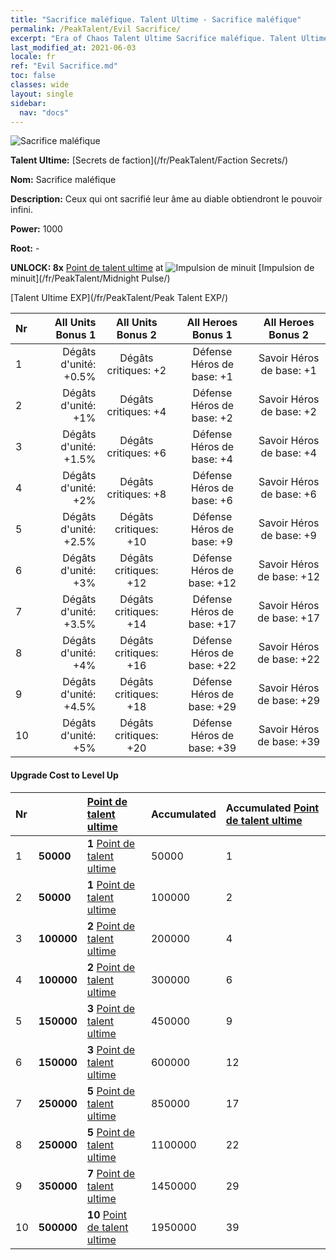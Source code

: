 ```yaml
---
title: "Sacrifice maléfique. Talent Ultime - Sacrifice maléfique"
permalink: /PeakTalent/Evil Sacrifice/
excerpt: "Era of Chaos Talent Ultime Sacrifice maléfique. Talent Ultime Sacrifice maléfique. Sacrifice maléfique"
last_modified_at: 2021-06-03
locale: fr
ref: "Evil Sacrifice.md"
toc: false
classes: wide
layout: single
sidebar:
  nav: "docs"
---
```


  ![Sacrifice maléfique](/images/pt/talent_3011.png)

  **Talent Ultime:** [Secrets de faction](/fr/PeakTalent/Faction Secrets/)

  **Nom:** Sacrifice maléfique

  **Description:** Ceux qui ont sacrifié leur âme au diable obtiendront le pouvoir infini.

  **Power:** 1000

  **Root:** -

  **UNLOCK: 8x** [Point de talent ultime](/ItemsFR/con_934/) at ![Impulsion de minuit](/images/pt/talent_3009.png) [Impulsion de minuit](/fr/PeakTalent/Midnight Pulse/)

  [Talent Ultime EXP](/fr/PeakTalent/Peak Talent EXP/)

  | Nr | All Units Bonus 1 | All Units Bonus 2 | All Heroes Bonus 1 | All Heroes Bonus 2 |
  |:---|--------------:|:-------------:|:-------------:|:-------------:|
  | 1 | Dégâts d'unité: +0.5% | Dégâts critiques: +2 | Défense Héros de base: +1 | Savoir Héros de base: +1 |
  | 2 | Dégâts d'unité: +1% | Dégâts critiques: +4 | Défense Héros de base: +2 | Savoir Héros de base: +2 |
  | 3 | Dégâts d'unité: +1.5% | Dégâts critiques: +6 | Défense Héros de base: +4 | Savoir Héros de base: +4 |
  | 4 | Dégâts d'unité: +2% | Dégâts critiques: +8 | Défense Héros de base: +6 | Savoir Héros de base: +6 |
  | 5 | Dégâts d'unité: +2.5% | Dégâts critiques: +10 | Défense Héros de base: +9 | Savoir Héros de base: +9 |
  | 6 | Dégâts d'unité: +3% | Dégâts critiques: +12 | Défense Héros de base: +12 | Savoir Héros de base: +12 |
  | 7 | Dégâts d'unité: +3.5% | Dégâts critiques: +14 | Défense Héros de base: +17 | Savoir Héros de base: +17 |
  | 8 | Dégâts d'unité: +4% | Dégâts critiques: +16 | Défense Héros de base: +22 | Savoir Héros de base: +22 |
  | 9 | Dégâts d'unité: +4.5% | Dégâts critiques: +18 | Défense Héros de base: +29 | Savoir Héros de base: +29 |
  | 10 | Dégâts d'unité: +5% | Dégâts critiques: +20 | Défense Héros de base: +39 | Savoir Héros de base: +39 |


#### Upgrade Cost to Level Up

  | Nr | <i class="fas fa-coins"/> | [Point de talent ultime](/ItemsFR/con_934/) | Accumulated <i class="fas fa-coins"/> | Accumulated [Point de talent ultime](/ItemsFR/con_934/) |
  |:---|:--------------|:-------------|:-------------|:-------------|
  | 1 | **50000** | **1** [Point de talent ultime](/ItemsFR/con_934/) | 50000 | 1 |
  | 2 | **50000** | **1** [Point de talent ultime](/ItemsFR/con_934/) | 100000 | 2 |
  | 3 | **100000** | **2** [Point de talent ultime](/ItemsFR/con_934/) | 200000 | 4 |
  | 4 | **100000** | **2** [Point de talent ultime](/ItemsFR/con_934/) | 300000 | 6 |
  | 5 | **150000** | **3** [Point de talent ultime](/ItemsFR/con_934/) | 450000 | 9 |
  | 6 | **150000** | **3** [Point de talent ultime](/ItemsFR/con_934/) | 600000 | 12 |
  | 7 | **250000** | **5** [Point de talent ultime](/ItemsFR/con_934/) | 850000 | 17 |
  | 8 | **250000** | **5** [Point de talent ultime](/ItemsFR/con_934/) | 1100000 | 22 |
  | 9 | **350000** | **7** [Point de talent ultime](/ItemsFR/con_934/) | 1450000 | 29 |
  | 10 | **500000** | **10** [Point de talent ultime](/ItemsFR/con_934/) | 1950000 | 39 |
